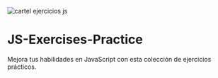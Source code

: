 ![cartel ejercicios js](https://github.com/omar49511/JS-Exercises-Practice/assets/72781778/72fe26d9-5ef3-4364-8e3d-a2904a6e551a)

# JS-Exercises-Practice
Mejora tus habilidades en JavaScript con esta colección de ejercicios prácticos.

